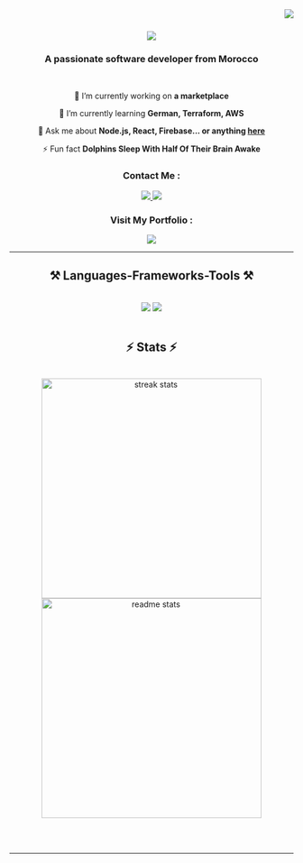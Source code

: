 <img align="right" src="https://visitor-badge.laobi.icu/badge?page_id=diaeddine1.diaeddine1" />

<h1 align="center">
    <img src="https://readme-typing-svg.herokuapp.com/?font=Righteous&size=35&center=true&vCenter=true&width=500&height=70&duration=4000&lines=Hi!👋;+Salam!+👋;+Moin+Moin!👋;+I'm+Dia+Eddine+Aberane!;" />
</h1>

<h3 align="center">A passionate software developer from Morocco </h3>

<br/>

<div align="center">
 
 🔭 I’m currently working on **a marketplace**
 
 🌱 I’m currently learning **German, Terraform, AWS**

💬 Ask me about **Node.js, React, Firebase... or anything [here](https://github.com/diaeddine1/diaeddine1/issues)**

⚡ Fun fact **Dolphins Sleep With Half Of Their Brain Awake**

 </div>
 
<div align="center"> 
     <h3>
          Contact Me :
    </h3>
  <a href="mailto:aberane.dia@gmail.com">
    <img src="https://img.shields.io/badge/Gmail-333333?style=for-the-badge&logo=gmail&logoColor=red" />
  </a>
  <a href="https://www.linkedin.com/in/dia-aberane/" target="_blank">
    <img src="https://custom-icon-badges.demolab.com/badge/LinkedIn-0A66C2?style=for-the-badge&logo=linkedin-white&logoColor=fff" target="_blank" />
  </a>
</div>

<div align="center"> 
    <h3>
          Visit My Portfolio :
    </h3>
  
<a href="https://portfolio-ten-swart-96.vercel.app" target="_blank">
    
<img src="https://img.shields.io/badge/Google%20Chrome-4285F4?style=for-the-badge&logo=GoogleChrome&logoColor=white"  target="_blank"/>
</a>
</div>


 <hr/>
 
<h2 align="center">⚒️ Languages-Frameworks-Tools ⚒️</h2>
<br/>
<div align="center">
    <img src="https://skillicons.dev/icons?i=react,bootstrap,mui,html,css,vscode,github,figma,tailwind,git,r" />
    <img src="https://skillicons.dev/icons?i=nodejs,python,javascript,typescript,express,firebase,mongodb,c,java,nextjs,mysql,flask" /><br>
</div>

<br/>

<h2 align="center">⚡ Stats ⚡</h2>
<br>
<div align=center>
   <img width=390 src="https://github-readme-streak-stats-salesp07.vercel.app/?user=diaeddine1&count_private=true&theme=react&border_radius=10" alt="streak stats"/>
   <img width=390 src="https://github-readme-stats.vercel.app/api?username=diaeddine1&count_private=true&show_icons=true&theme=react&rank_icon=github&border_radius=10" alt="readme stats" />
    
  <br/>
  
</div>

<br/><br/>

<hr/>

<br/>

